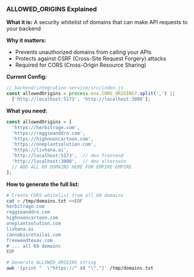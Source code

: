 ### ALLOWED_ORIGINS Explained

**What it is:** A security whitelist of domains that can make API requests to your backend

**Why it matters:**

- Prevents unauthorized domains from calling your APIs
- Protects against CSRF (Cross-Site Request Forgery) attacks
- Required for CORS (Cross-Origin Resource Sharing)

**Current Config:**

```javascript
// backend/integration-service/src/index.js
const allowedOrigins = process.env.CORS_ORIGINS?.split(',') ||
  ['http://localhost:5173', 'http://localhost:3000'];
```

**What you need:**

```javascript
const allowedOrigins = [
  'https://herbitrage.com',
  'https://reggieanddro.com',
  'https://highnooncartoon.com',
  'https://oneplantsolution.com',
  'https://livhana.ai',
  'http://localhost:5173',  // dev frontend
  'http://localhost:3000',  // dev alternate
  // ADD ALL 69 DOMAINS HERE FOR EMPIRE-EMPIRE
];
```

**How to generate the full list:**

```bash
# Create CORS whitelist from all 69 domains
cat > /tmp/domains.txt <<EOF
herbitrage.com
reggieanddro.com
highnooncartoon.com
oneplantsolution.com
livhana.ai
cannabisretailai.com
freeweedtexas.com
# ... all 69 domains
EOF

# Generate ALLOWED_ORIGINS string
awk '{print "  \"https://" $0 "\","}' /tmp/domains.txt
```
